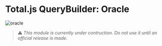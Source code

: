 # Total.js QueryBuilder: Oracle

![oracle](https://github.com/user-attachments/assets/7f20da00-57a3-49f6-91aa-a4a732c95036)

> ⚠️ *This module is currently under contruction. Do not use it until an official release is made.*
